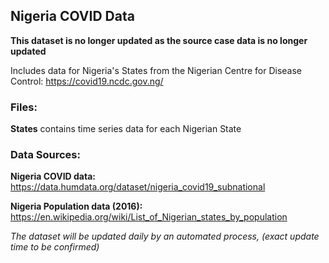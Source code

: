 ## Nigeria COVID Data

**This dataset is no longer updated as the source case data is no longer updated**

Includes data for Nigeria's States from the Nigerian Centre for Disease Control: https://covid19.ncdc.gov.ng/
 
 
### Files:

**States** contains time series data for each Nigerian State


### Data Sources:

**Nigeria COVID data:** https://data.humdata.org/dataset/nigeria_covid19_subnational

**Nigeria Population data (2016):** https://en.wikipedia.org/wiki/List_of_Nigerian_states_by_population


_The dataset will be updated daily by an automated process, (exact update time to be confirmed)_

